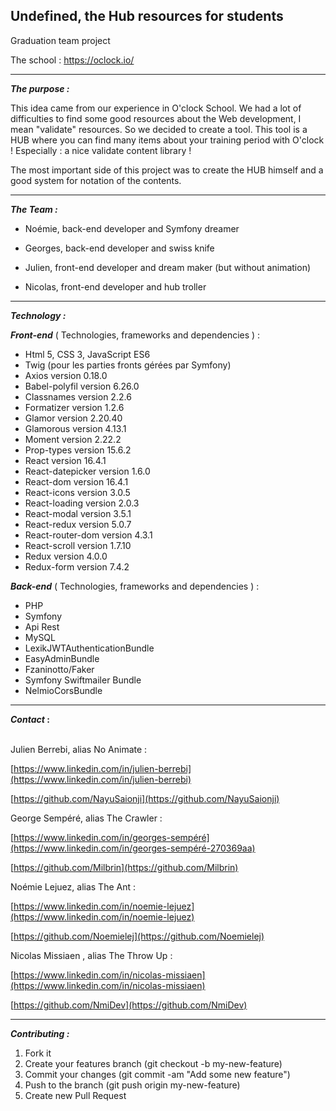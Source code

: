 ## Undefined, the Hub resources for students

Graduation team project 

The school : https://oclock.io/ 


---

**_The purpose :_**



This idea came from our experience in O'clock School. We had a lot of difficulties to find some good resources about the Web development, I mean "validate" resources. So we decided to create a tool. This tool is a HUB where you can find many items about your training period with O'clock ! Especially : a nice validate content library ! 
 
The most important side of this project was to create the HUB himself and a good system for notation of the contents. 

---
 
**_The Team :_**






 - Noémie, back-end developer and Symfony dreamer
   
 - Georges, back-end developer and swiss knife

 - Julien, front-end developer and dream maker (but without animation)
   
 - Nicolas, front-end developer and hub troller


---
 
**_Technology :_**






 
**_Front-end_** ( Technologies, frameworks and dependencies ) : 



*   Html 5, CSS 3, JavaScript ES6
*   Twig (pour les parties fronts gérées par Symfony)
*   Axios version 0.18.0
*   Babel-polyfil version 6.26.0
*   Classnames version 2.2.6
*   Formatizer version 1.2.6
*   Glamor version 2.20.40
*   Glamorous version 4.13.1
*   Moment version 2.22.2
*   Prop-types version 15.6.2
*   React version 16.4.1
*   React-datepicker version 1.6.0
*   React-dom version 16.4.1
*   React-icons version 3.0.5
*   React-loading version 2.0.3
*   React-modal  version 3.5.1
*   React-redux version 5.0.7
*   React-router-dom version 4.3.1
*   React-scroll version 1.7.10
*   Redux version 4.0.0
*   Redux-form version 7.4.2

**_Back-end_** ( Technologies, frameworks and dependencies ) : 



*   PHP
*   Symfony
*   Api Rest
*   MySQL
*   LexikJWTAuthenticationBundle
*   EasyAdminBundle
*   Fzaninotto/Faker
*   Symfony Swiftmailer Bundle
*   NelmioCorsBundle 

---
 
**_Contact_ :**






 \
Julien Berrebi, alias No Animate : 

[https://www.linkedin.com/in/julien-berrebi](https://www.linkedin.com/in/julien-berrebi)

[https://github.com/NayuSaionji](https://github.com/NayuSaionji)

George Sempéré, alias The Crawler : 

[https://www.linkedin.com/in/georges-sempéré](https://www.linkedin.com/in/georges-sempéré-270369aa)

[https://github.com/Milbrin](https://github.com/Milbrin)

Noémie Lejuez, alias The Ant : 

[https://www.linkedin.com/in/noemie-lejuez](https://www.linkedin.com/in/noemie-lejuez)

[https://github.com/Noemielej](https://github.com/Noemielej)

Nicolas Missiaen , alias The Throw Up :

[https://www.linkedin.com/in/nicolas-missiaen](https://www.linkedin.com/in/nicolas-missiaen)

[https://github.com/NmiDev](https://github.com/NmiDev)

---
**_Contributing :_**




1.  Fork it
1.  Create your features branch (git checkout -b my-new-feature)
1.  Commit your changes (git commit -am "Add some new feature")
1.  Push to the branch (git push origin my-new-feature)
1.  Create new Pull Request
